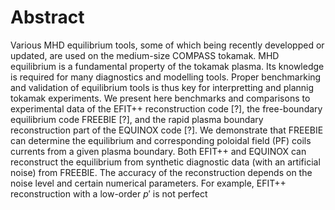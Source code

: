# Abstract
Various MHD equilibrium tools, some of which being recently developped or updated, are used on the medium-size COMPASS tokamak. MHD equilibrium is a fundamental property of the tokamak plasma. Its knowledge is required for many diagnostics and modelling tools. Proper benchmarking and validation of equilibrium tools is thus key for interpretting and plannig tokamak experiments. We present here benchmarks and comparisons to experimental data of the EFIT++ reconstruction code [?], the free-boundary equilibrium code FREEBIE [?], and the rapid plasma boundary reconstruction part of the EQUINOX code [?]. We demonstrate that FREEBIE can determine the equilibrium and corresponding poloidal field (PF) coils currents from a given plasma boundary. Both EFIT++ and EQUINOX can reconstruct the equilibrium from synthetic diagnostic data (with an artificial noise) from FREEBIE. The accuracy of the reconstruction depends on the noise level and certain numerical parameters. For example, EFIT++ reconstruction with a low-order $p'$ is not perfect